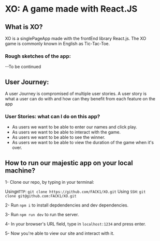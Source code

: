 # XO: A game made with React.JS

## What is XO?
XO is a singlePageApp made with the frontEnd library React.js. The XO game is commonly known in English as Tic-Tac-Toe. 

### Rough sketches of the app:
--To be continued

## User Journey: 
A user Journey is compromised of multiple user stories. A user story is what a user can do with and how can they benefit from each feature on the app

### User Stories: what can I do on this app?

  - As users we want to be able to enter our names and click play.
  - As users we want to be able to interact with the game.
  - As users we want to be able to see the winner.
  - As users we want to be able to view the duration of the game when it's over.
  
## How to run our majestic app on your local machine?
1- Clone our repo, by typing in your terminal:

  Using`HTTP`: `git clone https://github.com/FACK1/XO.git`
  Using `SSH`: `git clone git@github.com:FACK1/XO.git`
  
2- Run `npm i` to install depdendencies and dev dependencies.

3- Run `npm run dev` to run the server.

4- In your browser's URL field, type in `localhost:1234` and press enter. 

5- Now you're able to view our site and interact with it. 
